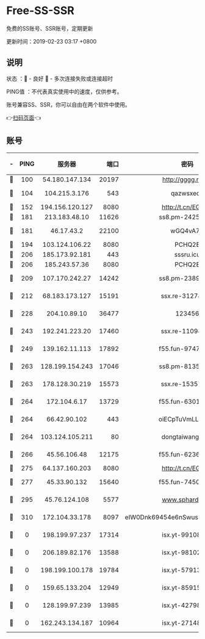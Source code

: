 # Free-SS-SSR

免费的SS账号、SSR账号，定期更新

更新时间：2019-02-23 03:17 +0800

## 说明

状态     ：🙂 - 良好 🙁 - 多次连接失败或连接超时

PING值   ：不代表真实使用中的速度，仅供参考。

账号兼容SS、SSR，你可以自由在两个软件中使用。

👉[扫码页面](https://liesauer.github.io/free-ss-ssr.github.io/)👈

## 账号

|-|PING|服务器|端口|密码|加密方式|区域|
|:----:|:----:|:-----:|-----:|:----:|:----:|:----:|
|🙂|100|54.180.147.134|20197|http://gggg.rocks|chacha20|KR|
|🙂|104|104.215.3.176|543|qazwsxedc|aes-256-gcm|JP|
|🙂|152|194.156.120.127|8080|http://t.cn/EGJIyrl|rc4-md5|RU|
|🙂|181|213.183.48.10|11626|ss8.pm-24251801|rc4-md5|RU|
|🙂|181|46.17.43.2|22100|wGQ4vA7D|aes-256-gcm|RU|
|🙂|194|103.124.106.22|8080|PCHQ2E|rc4-md5|US|
|🙂|206|185.173.92.181|443|sssru.icu|rc4-md5|RU|
|🙂|206|185.243.57.36|8080|PCHQ2E|rc4-md5|US|
|🙂|209|107.170.242.27|14242|ss8.pm-23899495|aes-256-cfb|US|
|🙂|212|68.183.173.127|15191|ssx.re-31278035|aes-256-cfb|US|
|🙂|228|204.10.89.10|36477|123456|aes-256-cfb|US|
|🙂|243|192.241.223.20|17460|ssx.re-11098249|aes-256-cfb|US|
|🙂|249|139.162.11.113|17892|f55.fun-97471497|aes-256-cfb|SG|
|🙂|263|128.199.154.243|17046|ss8.pm-81354782|aes-256-cfb|SG|
|🙂|263|178.128.30.219|15573|ssx.re-15357088|aes-256-cfb|SG|
|🙂|264|172.104.6.17|13729|f55.fun-63016216|aes-256-cfb|US|
|🙂|264|66.42.90.102|443|oiECpTuVmLLxk4Ts|aes-256-cfb|US|
|🙂|264|103.124.105.211|80|dongtaiwang.com|aes-256-cfb|US|
|🙂|266|45.56.106.48|12175|f55.fun-62365029|aes-256-cfb|US|
|🙂|275|64.137.160.203|8080|http://t.cn/EGJIyrl|rc4-md5|CA|
|🙂|277|45.33.90.132|15640|f55.fun-74501505|aes-256-cfb|US|
|🙂|295|45.76.124.108|5577|www.sphard.com|aes-256-cfb|AU|
|🙂|310|172.104.33.178|8097|eIW0Dnk69454e6nSwuspv9DmS201tQ0D|aes-256-cfb|SG|
|🙁|0|198.199.97.237|17314|isx.yt-99108938|aes-256-cfb|US|
|🙁|0|206.189.82.176|13588|isx.yt-98102913|aes-256-cfb|SG|
|🙁|0|198.199.100.178|19784|isx.yt-57913223|aes-256-cfb|US|
|🙁|0|159.65.133.204|12949|isx.yt-85915065|aes-256-cfb|SG|
|🙁|0|128.199.97.239|13985|isx.yt-42798024|aes-256-cfb|SG|
|🙁|0|162.243.134.187|10964|isx.yt-27148037|aes-256-cfb|US|
